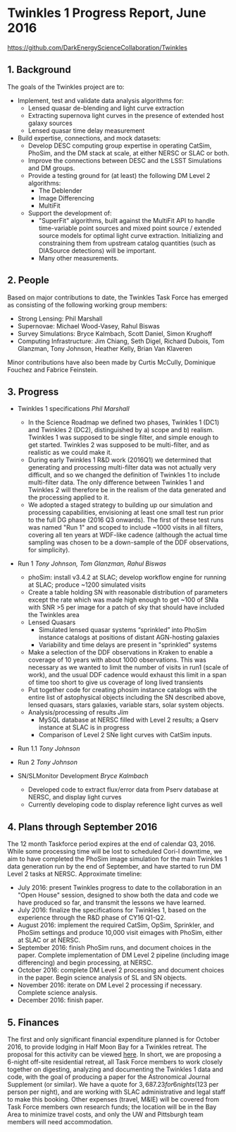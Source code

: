 # Twinkles 1 Progress Report, June 2016

https://github.com/DarkEnergyScienceCollaboration/Twinkles

## 1. Background

The goals of the Twinkles project are to:
 * Implement, test and validate data analysis algorithms for:
   - Lensed quasar de-blending and light curve extraction
   - Extracting supernova light curves in the presence of extended host galaxy sources
   - Lensed quasar time delay measurement
 * Build expertise, connections, and mock datasets:
   - Develop DESC computing group expertise in operating CatSim, PhoSim, and the DM stack at scale, at either NERSC or SLAC or both.
   - Improve the connections between DESC and the LSST Simulations and DM groups.
   - Provide a testing ground for (at least) the following DM Level 2 algorithms:
     * The Deblender
     * Image Differencing
     * MultiFit
   - Support the development of:
     * "SuperFit" algorithms, built against the MultiFit API to handle time-variable point sources and mixed point source / extended source models for optimal light curve extraction. Initializing and constraining them from upstream catalog quantities (such as DIASource detections) will be important.
     * Many other measurements.


## 2. People

Based on major contributions to date, the Twinkles Task Force has emerged as
consisting of the following working group members:
   * Strong Lensing: Phil Marshall
   * Supernovae: Michael Wood-Vasey, Rahul Biswas
   * Survey Simulations: Bryce Kalmbach, Scott Daniel, Simon Krughoff
   * Computing Infrastructure: Jim Chiang, Seth Digel, Richard Dubois, Tom Glanzman, Tony Johnson, Heather Kelly, Brian Van Klaveren

Minor contributions have also been made by Curtis McCully,
Dominique Fouchez and Fabrice Feinstein.

## 3. Progress

   * Twinkles 1 specifications  *Phil Marshall*

      - In the Science Roadmap we defined two phases, Twinkles 1 (DC1) and Twinkles 2 (DC2), distinguished by a) scope and b) realism. Twinkles 1 was supposed to be single filter, and simple enough to get started. Twinkles 2 was supposed to be multi-filter, and as realistic as we could make it.
      - During early Twinkles 1 R&D work (2016Q1) we determined that generating and processing multi-filter data was not actually very difficult, and so we changed the definition of Twinkles 1 to include multi-filter data. The only difference between Twinkles 1 and Twinkles 2 will therefore be in the realism of the data generated and the processing applied to it.
      - We adopted a staged strategy to building up our simulation and processing capabilities, envisioning at least one small test run prior to the full DG phase (2016 Q3 onwards). The first of these test runs was named "Run 1" and scoped to include ~1000 visits in all filters, covering all ten years at WDF-like cadence (although the actual time sampling was chosen to be a down-sample of the DDF observations, for simplicity).

   * Run 1  *Tony Johnson, Tom Glanzman, Rahul Biswas*
       - phoSim: install v3.4.2 at SLAC; develop workflow engine for running at SLAC; produce ~1200 simulated visits
       - Create a table holding SN with reasonable distribution of parameters except the rate which was made high enough to get ~100 of SNIa with SNR >5 per image for a patch of sky that should have included the Twinkles area
       - Lensed Quasars
         - Simulated lensed quasar systems “sprinkled” into PhoSim instance catalogs at positions of distant AGN-hosting galaxies
         - Variability and time delays are present in "sprinkled" systems
       - Make a selection of the DDF observations in Kraken to enable a coverage of 10 years with about 1000 observations. This was necessary as we wanted to limit the number of visits in run1 (scale of work), and the usual DDF cadence would exhaust this limit in a span of time too short to give us coverage of long lived transients
       - Put together code for creating phosim instance catalogs with the entire list of astophysical objects  including the SN described above, lensed quasars, stars galaxies, variable stars, solar system objects.
       - Analysis/processing of results *Jim*
         - MySQL database at NERSC filled with Level 2 results; a Qserv instance at SLAC is in progress
         - Comparison of Level 2 SNe light curves with CatSim inputs.

   * Run 1.1 *Tony Johnson*

   * Run 2  *Tony Johnson*

   * SN/SLMonitor Development *Bryce Kalmbach*
      - Developed code to extract flux/error data from Pserv database at NERSC, and display light curves
      - Currently developing code to display reference light curves as well

## 4. Plans through September 2016

The 12 month Taskforce period expires at the end of calendar Q3, 2016. While
some  processing time will be lost to scheduled Cori-I downtime, we aim to have
completed the PhoSim image simulation for the main Twinkles 1 data generation
run by the end of September, and have  started to run DM Level 2 tasks at
NERSC. Approximate timeline:

   * July 2016: present Twinkles progress to date to the collaboration in an "Open House" session, designed to show both the data and code we have produced so far, and transmit the lessons we have learned.
   * July 2016: finalize the specifications for Twinkles 1, based on the experience through the R&D phase of CY16 Q1-Q2.
   * August 2016: implement the required CatSim, OpSim, Sprinkler, and PhoSim settings and produce 10,000 visit eimages with PhoSim, either at SLAC or at NERSC.
   * September 2016: finish PhoSim runs, and document choices in the paper. Complete implementation of DM Level 2 pipeline (including image differencing) and begin processing, at NERSC.
   * October 2016: complete DM Level 2 processing and document choices in the paper. Begin science analysis of SL and SN objects.
   * November 2016: iterate on DM Level 2 processing if necessary. Complete science analysis.
   * December 2016: finish paper.


## 5. Finances

The first and only significant financial expenditure planned is for October
2016, to provide lodging in Half Moon Bay for a Twinkles retreat. The proposal
for this activity can be viewed
[here](https://docs.google.com/document/d/1Yc0rTsgkGteFFJ-Z5crR77iBQJHH4zgmXmgWwS1Dkgo/edit?pli=1#).
In short, we are proposing a 6-night off-site residential retreat, all Task
Force members to work closely together on digesting, analyzing and documenting
the Twinkles 1 data and code, with the goal of producing a paper for the
Astronomical Journal Supplement (or similar). We have a quote for $3,687.23 for
6 nights ($123 per person per night), and are working with SLAC administrative
and legal staff to make this booking. Other expenses (travel, M&IE) will be
covered from Task Force members own research funds; the location will be in the
Bay Area to minimize travel costs, and only the UW and Pittsburgh team members
will need accommodation.
